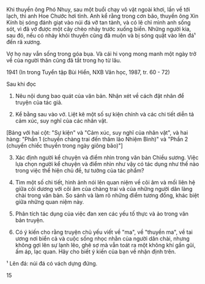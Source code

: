 Khi thuyền ông Phó Nhuy, sau một buổi chạy vô vật ngoài khơi, lần về tới lạch, thì anh Hoe Chước hơi tỉnh. Anh kể rằng trong cơn bão, thuyền ông Xin Kính bị sóng đánh giạt vào núi đá vỡ tan tành, và có lẽ chỉ mình anh sống sót, vì đã vớ được một cây chèo nhảy trước xuống biển. Những người kia, sau đó, nếu có nhảy khỏi thuyền cũng đã muộn và bị sóng quật vào lên đá¹ đến rã xương.

Vợ họ nay vẫn sống trong góa bụa. Và cái hi vọng mong manh một ngày trở về của người thân cũng đã tắt trong họ từ lâu.

1941
(In trong Tuyển tập Bùi Hiển, NXB Văn học, 1987, tr. 60 - 72)

Sau khi đọc

1. Nêu nội dung bao quát của văn bản. Nhận xét về cách đặt nhân để truyện của tác giả.

2. Kể bằng sau vào vở. Liệt kê một số sự kiện chính và các chi tiết diễn tả cảm xúc, suy nghĩ của các nhân vật.

[Bảng với hai cột: "Sự kiện" và "Cảm xúc, suy nghĩ của nhân vật", và hai hàng: "Phần 1 (chuyến chàng trai đến thăm lão Nhiệm Bình)" và "Phần 2 (chuyến chiếc thuyền trong ngày giông bão)"]

3. Xác định người kể chuyện và điểm nhìn trong văn bản Chiều sương. Việc lựa chọn người kể chuyện và điểm nhìn như vậy có tác dụng như thế nào trong việc thể hiện chủ đề, tư tưởng của tác phẩm?

4. Tìm một số chi tiết, hình ảnh nói lên quan niệm về cõi âm và mối liên hệ giữa cõi dương với cõi âm của chàng trai và của những người dân làng chài trong văn bản. So sánh và làm rõ những điểm tương đồng, khác biệt giữa những quan niệm này.

5. Phân tích tác dụng của việc đan xen các yếu tố thực và ảo trong văn bản truyện.

6. Có ý kiến cho rằng truyện chủ yếu viết về "ma", về "thuyền ma", về tai ương nơi biển cả và cuộc sống nhọc nhằn của người dân chài, nhưng không gợi lên sự lạnh lẽo, ghê sợ mà vẫn toát ra một không khí gần gũi, ấm áp, lạc quan. Hãy cho biết ý kiến của bạn về nhận định trên.

¹ Lên đá: núi đá có vách dựng đứng.

15